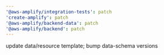 ```yaml
---
'@aws-amplify/integration-tests': patch
'create-amplify': patch
'@aws-amplify/backend-data': patch
'@aws-amplify/backend': patch
---
```


update data/resource template; bump data-schema versions
